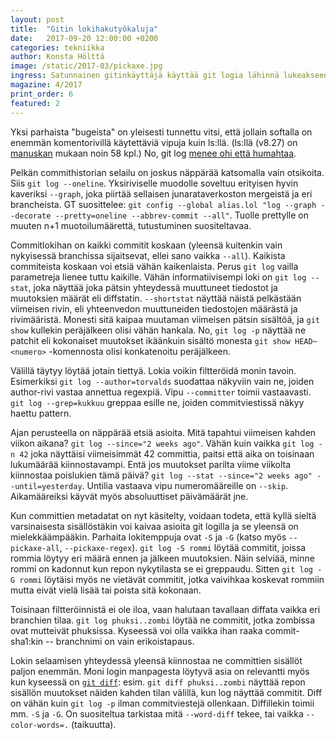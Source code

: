 ```yaml
---
layout: post
title:  "Gitin lokihakutyökaluja"
date:   2017-09-20 12:00:00 +0200
categories: tekniikka
author: Konsta Hölttä
image: /static/2017-03/pickaxe.jpg
ingress: Satunnainen gitinkäyttäjä käyttää git logia lähinnä lukeakseen mitä viime aikoina on tapahtunut. Tehokäyttäjä käyttää tätä tehokasta lokinmurskainta vaikkapa laskemaan omat committinsa tai etsimään että milloin jokin ominaisuus ilmestyi softaan ensimmäistä kertaa.
magazine: 4/2017
print_order: 6
featured: 2
---
```


Yksi parhaista "bugeista" on yleisesti tunnettu vitsi, että jollain softalla on enemmän komentorivillä käytettäviä vipuja kuin ls:llä. (ls:llä (v8.27) on [manuskan][1] mukaan noin 58 kpl.) No, git log [menee ohi että humahtaa][2].

Pelkän commithistorian selailu on joskus näppärää katsomalla vain otsikoita. Siis `git log --oneline`. Yksiriviselle muodolle soveltuu erityisen hyvin kaveriksi `--graph`, joka piirtää sellaisen junarataverkoston mergeistä ja eri brancheista. GT suosittelee: `git config --global alias.lol "log --graph --decorate --pretty=oneline --abbrev-commit --all"`. Tuolle prettylle on muuten n+1 muotoilumäärettä, tutustuminen suositeltavaa.

Commitlokihan on kaikki commitit koskaan (yleensä kuitenkin vain nykyisessä branchissa sijaitsevat, ellei sano vaikka `--all`). Kaikista commiteista koskaan voi etsiä vähän kaikenlaista. Perus `git log` vailla parametreja lienee tuttu kaikille. Vähän informatiivisempi loki on `git log --stat`, joka näyttää joka pätsin yhteydessä muuttuneet tiedostot ja muutoksien määrät eli diffstatin. `--shortstat` näyttää näistä pelkästään viimeisen rivin, eli yhteenvedon muuttuneiden tiedostojen määrästä ja rivimääristä. Monesti sitä kaipaa muutaman viimeisen pätsin sisältöä, ja `git show` kullekin peräjälkeen olisi vähän hankala. No, `git log -p` näyttää ne patchit eli kokonaiset muutokset ikäänkuin sisältö monesta `git show HEAD~<numero>` -komennosta olisi konkatenoitu peräjälkeen.

Välillä täytyy löytää jotain tiettyä. Lokia voikin filtteröidä monin tavoin. Esimerkiksi `git log --author=torvalds` suodattaa näkyviin vain ne, joiden author-rivi vastaa annettua regexpiä. Vipu `--committer` toimii vastaavasti. `git log --grep=kukkuu` greppaa esille ne, joiden commitviestissä näkyy haettu pattern.

Ajan perusteella on näppärää etsiä asioita. Mitä tapahtui viimeisen kahden viikon aikana? `git log --since="2 weeks ago"`. Vähän kuin vaikka `git log -n 42` joka näyttäisi viimeisimmät 42 committia, paitsi että aika on toisinaan lukumäärää kiinnostavampi. Entä jos muutokset parilta viime viikolta kiinnostaa poislukien tämä päivä? `git log --stat --since="2 weeks ago" --until=yesterday`. Untilia vastaava vipu numeromääreille on `--skip`. Aikamääreiksi käyvät myös absoluuttiset päivämäärät jne.

Kun committien metadatat on nyt käsitelty, voidaan todeta, että kyllä sieltä varsinaisesta sisällöstäkin voi kaivaa asioita git logilla ja se yleensä on mielekkäämpääkin. Parhaita lokitemppuja ovat `-S` ja `-G` (katso myös `--pickaxe-all`, `--pickaxe-regex`). `git log -S rommi` löytää commitit, joissa rommia löytyy eri määrä ennen ja jälkeen muutoksien. Näin selviää, minne rommi on kadonnut kun repon nykytilasta se ei greppaudu. Sitten `git log -G rommi` löytäisi myös ne vietävät commitit, jotka vaivihkaa koskevat rommiin mutta eivät vielä lisää tai poista sitä kokonaan.

Toisinaan filtteröinnistä ei ole iloa, vaan halutaan tavallaan diffata vaikka eri branchien tilaa. `git log phuksi..zombi` löytää ne commitit, jotka zombissa ovat mutteivät phuksissa. Kyseessä voi olla vaikka ihan raaka commit-sha1:kin -- branchnimi on vain erikoistapaus.

Lokin selaamisen yhteydessä yleensä kiinnostaa ne committien sisällöt paljon enemmän. Moni login manpagesta löytyvä asia on relevantti myös kun kyseessä on [`git diff`][3]: esim. `git diff phuksi..zombi` näyttää repon sisällön muutokset näiden kahden tilan välillä, kun log näyttää commitit. Diff on vähän kuin `git log -p` ilman commitviestejä ollenkaan. Diffillekin toimii mm. `-S` ja `-G`. On suositeltua tarkistaa mitä `--word-diff` tekee, tai vaikka `--color-words=.` (taikuutta).


[1]: http://man7.org/linux/man-pages/man1/ls.1.html
[2]: https://git-scm.com/docs/git-log
[3]: https://git-scm.com/docs/git-diff
